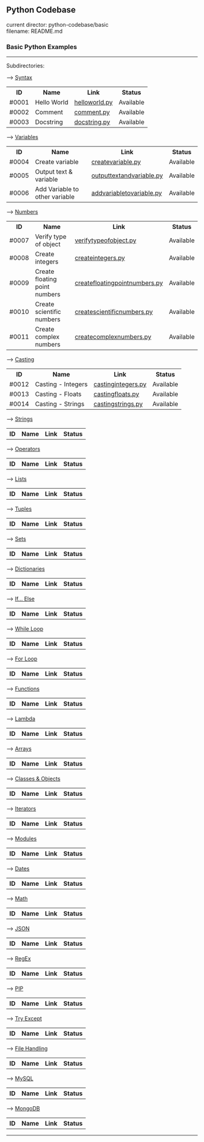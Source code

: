 ## Python Codebase

current director: python-codebase/basic  
filename: README.md

### Basic Python Examples
----
Subdirectories:

--> [Syntax](syntax)
<table>
  <tr>
    <th>ID</th>
    <th>Name</th>
    <th>Link</th>
    <th>Status</th>
  </tr>
<tr>
  <td>#0001</td>
  <td>Hello World</td>
  <td><a href="syntax/helloworld.py">helloworld.py</a></td>
  <td>Available</td>
</tr>
  <tr>
  <td>#0002</td>
  <td>Comment</td>
  <td><a href="syntax/comment.py">comment.py</a></td>
  <td>Available</td>
</tr>
  <tr>
  <td>#0003</td>
  <td>Docstring</td>
  <td><a href="syntax/docstring.py">docstring.py</a></td>
  <td>Available</td>
</tr>
</table>  

--> [Variables](variables)  
<table>
  <tr>
    <th>ID</th>
    <th>Name</th>
    <th>Link</th>
    <th>Status</th>
  </tr>
<tr>
  <td>#0004</td>
  <td>Create variable</td>
  <td><a href="variables/createvariable.py">createvariable.py</a></td>
  <td>Available</td>
</tr>
  <tr>
  <td>#0005</td>
  <td>Output text & variable</td>
  <td><a href="variables/outputtextandvariable.py">outputtextandvariable.py</a></td>
  <td>Available</td>
</tr>
  <tr>
  <td>#0006</td>
  <td>Add Variable to other variable</td>
  <td><a href="variables/addvariabletovariable.py">addvariabletovariable.py</a></td>
  <td>Available</td>
</tr>
</table>

--> [Numbers](numbers)
<table>
    <tr>
    <th>ID</th>
    <th>Name</th>
    <th>Link</th>
    <th>Status</th>
  </tr>
  <tr>
  <td>#0007</td>
  <td>Verify type of object</td>
  <td><a href="numbers/verifytypeofobject.py">verifytypeofobject.py</a></td>
  <td>Available</td>
</tr>
  <tr>
  <td>#0008</td>
  <td>Create integers</td>
  <td><a href="numbers/createintegers.py">createintegers.py</a></td>
  <td>Available</td>
</tr>
  <tr>
  <td>#0009</td>
  <td>Create floating point numbers</td>
  <td><a href="numbers/createfloatingpointnumbers.py">createfloatingpointnumbers.py</a></td>
  <td>Available</td>
</tr>
  <tr>
  <td>#0010</td>
  <td>Create scientific numbers</td>
  <td><a href="numbers/createscientificnumbers.py">createscientificnumbers.py</a></td>
  <td>Available</td>
</tr>
  <tr>
  <td>#0011</td>
  <td>Create complex numbers</td>
  <td><a href="numbers/createcomplexnumbers.py">createcomplexnumbers.py</a></td>
  <td>Available</td>
</tr>
</table>

--> [Casting](casting)
<table>
  <tr>
    <th>ID</th>
    <th>Name</th>
    <th>Link</th>
    <th>Status</th>
  </tr>
  <tr>
  <td>#0012</td>
  <td>Casting - Integers</td>
  <td><a href="castingintegers.py">castingintegers.py</a></td>
  <td>Available</td>
</tr>
  <tr>
  <td>#0013</td>
  <td>Casting - Floats</td>
  <td><a href="castingfloats.py">castingfloats.py</a></td>
  <td>Available</td>
</tr>
  <tr>
  <td>#0014</td>
  <td>Casting - Strings</td>
  <td><a href="castingstrings.py">castingstrings.py</a></td>
  <td>Available</td>
</tr>
  </table>

--> [Strings](strings) 
<table>
    <tr>
    <th>ID</th>
    <th>Name</th>
    <th>Link</th>
    <th>Status</th>
  </tr>
  
</table>

--> [Operators](operators)
<table>
    <tr>
    <th>ID</th>
    <th>Name</th>
    <th>Link</th>
    <th>Status</th>
  </tr>
</table>

--> [Lists](lists)
<table>
    <tr>
    <th>ID</th>
    <th>Name</th>
    <th>Link</th>
    <th>Status</th>
  </tr>
</table>

--> [Tuples](tuples)
<table>
    <tr>
    <th>ID</th>
    <th>Name</th>
    <th>Link</th>
    <th>Status</th>
  </tr>
</table>

--> [Sets](sets)
<table>
    <tr>
    <th>ID</th>
    <th>Name</th>
    <th>Link</th>
    <th>Status</th>
  </tr>
</table>

--> [Dictionaries](dictionaries)
<table>
    <tr>
    <th>ID</th>
    <th>Name</th>
    <th>Link</th>
    <th>Status</th>
  </tr>
</table>

--> [If... Else](if-else)
<table>
    <tr>
    <th>ID</th>
    <th>Name</th>
    <th>Link</th>
    <th>Status</th>
  </tr>
</table>

--> [While Loop](while-loop)
<table>
    <tr>
    <th>ID</th>
    <th>Name</th>
    <th>Link</th>
    <th>Status</th>
  </tr>
</table>

--> [For Loop](for-loop)
<table>
    <tr>
    <th>ID</th>
    <th>Name</th>
    <th>Link</th>
    <th>Status</th>
  </tr>
</table>

--> [Functions](functions)
<table>
    <tr>
    <th>ID</th>
    <th>Name</th>
    <th>Link</th>
    <th>Status</th>
  </tr>
</table>

--> [Lambda](lambda)
<table>
    <tr>
    <th>ID</th>
    <th>Name</th>
    <th>Link</th>
    <th>Status</th>
  </tr>
</table>

--> [Arrays](arrays)
<table>
    <tr>
    <th>ID</th>
    <th>Name</th>
    <th>Link</th>
    <th>Status</th>
  </tr>
</table>

--> [Classes & Objects](classes-and-objects)
<table>
    <tr>
    <th>ID</th>
    <th>Name</th>
    <th>Link</th>
    <th>Status</th>
  </tr>
</table>

--> [Iterators](iterators)
<table>
    <tr>
    <th>ID</th>
    <th>Name</th>
    <th>Link</th>
    <th>Status</th>
  </tr>
</table>

--> [Modules](modules)
<table>
    <tr>
    <th>ID</th>
    <th>Name</th>
    <th>Link</th>
    <th>Status</th>
  </tr>
</table>

--> [Dates](dates)
<table>
    <tr>
    <th>ID</th>
    <th>Name</th>
    <th>Link</th>
    <th>Status</th>
  </tr>
</table>

--> [Math](math)
<table>
    <tr>
    <th>ID</th>
    <th>Name</th>
    <th>Link</th>
    <th>Status</th>
  </tr>
</table>

--> [JSON](json)
<table>
    <tr>
    <th>ID</th>
    <th>Name</th>
    <th>Link</th>
    <th>Status</th>
  </tr>
</table>

--> [RegEx](regex)
<table>
    <tr>
    <th>ID</th>
    <th>Name</th>
    <th>Link</th>
    <th>Status</th>
  </tr>
</table>

--> [PIP](pip)
<table>
    <tr>
    <th>ID</th>
    <th>Name</th>
    <th>Link</th>
    <th>Status</th>
  </tr>
</table>

--> [Try Except](try-except)
<table>
    <tr>
    <th>ID</th>
    <th>Name</th>
    <th>Link</th>
    <th>Status</th>
  </tr>
</table>

--> [File Handling](file-handling)
<table>
    <tr>
    <th>ID</th>
    <th>Name</th>
    <th>Link</th>
    <th>Status</th>
  </tr>
</table>

--> [MySQL](mysql)
<table>
    <tr>
    <th>ID</th>
    <th>Name</th>
    <th>Link</th>
    <th>Status</th>
  </tr>
</table>

--> [MongoDB](mongodb)
<table>
    <tr>
    <th>ID</th>
    <th>Name</th>
    <th>Link</th>
    <th>Status</th>
  </tr>
</table>

----
